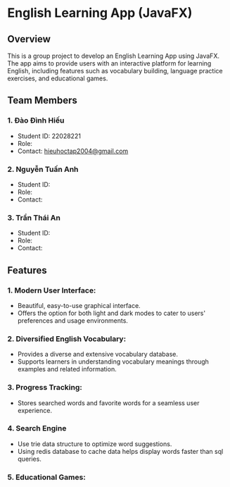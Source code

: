 # English Learning App (JavaFX)

## Overview
This is a group project to develop an English Learning App using JavaFX. The app aims to provide users with an interactive platform for learning English, including features such as vocabulary building, language practice exercises, and educational games.

## Team Members

### 1. Đào Đình Hiếu
- Student ID: 22028221
- Role: 
- Contact: hieuhoctap2004@gmail.com

### 2. Nguyễn Tuấn Anh
- Student ID: 
- Role: 
- Contact: 

### 3. Trần Thái An
- Student ID: 
- Role: 
- Contact: 

## Features

### 1. Modern User Interface:
- Beautiful, easy-to-use graphical interface.
- Offers the option for both light and dark modes to cater to users' preferences and usage environments.

### 2. Diversified English Vocabulary:
- Provides a diverse and extensive vocabulary database.
- Supports learners in understanding vocabulary meanings through examples and related information.

### 3. Progress Tracking:
- Stores searched words and favorite words for a seamless user experience.

### 4. Search Engine
- Use trie data structure to optimize word suggestions.
- Using redis database to cache data helps display words faster than sql queries.
  
### 5. Educational Games:


